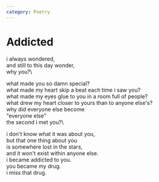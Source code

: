 ```yaml
---
category: Poetry
---
```


# Addicted

i always wondered,\
and still to this day wonder,\
why you?\

what made you so damn special?\
what made my heart skip a beat each time i saw you?\
what made my eyes glue to you in a room full of people?\
what drew my heart closer to yours than to anyone else's?\
why did everyone else become\
"everyone else"\
the second i met you?\

i don't know what it was about you,\
but that one thing about you\
is somewhere lost in the stars,\
and it won't exist within anyone else.\
i became addicted to you.\
you became my drug.\
i miss that drug.
